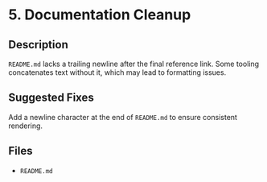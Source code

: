 # 5. Documentation Cleanup

## Description
`README.md` lacks a trailing newline after the final reference link. Some tooling concatenates text without it, which may lead to formatting issues.

## Suggested Fixes
Add a newline character at the end of `README.md` to ensure consistent rendering.

## Files
- `README.md`
